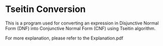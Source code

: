 # Tseitin Conversion
This is a program used for converting an expression in Disjunctive Normal Form (DNF) into Conjunctive Normal Form (CNF) using Tseitin algorithm.

For more explanation, please refer to the Explanation.pdf
